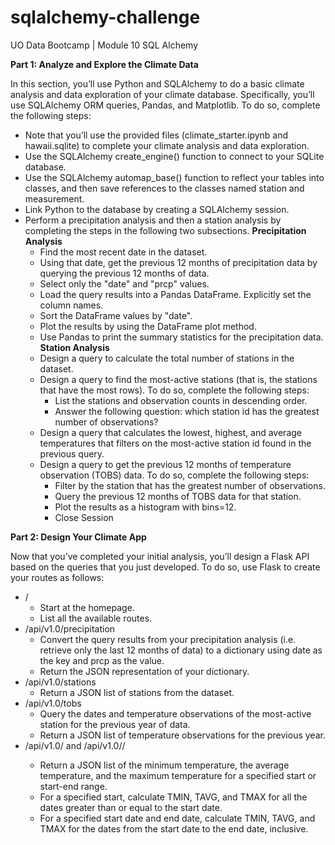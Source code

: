 # sqlalchemy-challenge
UO Data Bootcamp | Module 10 SQL Alchemy

**Part 1: Analyze and Explore the Climate Data**

In this section, you’ll use Python and SQLAlchemy to do a basic climate analysis and data exploration of your climate database. Specifically, you’ll use SQLAlchemy ORM queries, Pandas, and Matplotlib. To do so, complete the following steps:
   - Note that you’ll use the provided files (climate_starter.ipynb and hawaii.sqlite) to complete your climate analysis and data exploration.
- Use the SQLAlchemy create_engine() function to connect to your SQLite database.
- Use the SQLAlchemy automap_base() function to reflect your tables into classes, and then save references to the classes named station and measurement.
- Link Python to the database by creating a SQLAlchemy session.
- Perform a precipitation analysis and then a station analysis by completing the steps in the following two subsections.
   **Precipitation Analysis**
   - Find the most recent date in the dataset.
   - Using that date, get the previous 12 months of precipitation data by querying the previous 12 months of data.
   - Select only the "date" and "prcp" values.
   - Load the query results into a Pandas DataFrame. Explicitly set the column names.
   - Sort the DataFrame values by "date".
   - Plot the results by using the DataFrame plot method.
   - Use Pandas to print the summary statistics for the precipitation data.
   **Station Analysis**
   - Design a query to calculate the total number of stations in the dataset.
   - Design a query to find the most-active stations (that is, the stations that have the most rows). To do so, complete the following steps:
      - List the stations and observation counts in descending order.
      - Answer the following question: which station id has the greatest number of observations?
   - Design a query that calculates the lowest, highest, and average temperatures that filters on the most-active station id found in the previous query.
   - Design a query to get the previous 12 months of temperature observation (TOBS) data. To do so, complete the following steps:
        - Filter by the station that has the greatest number of observations.
        - Query the previous 12 months of TOBS data for that station.
        - Plot the results as a histogram with bins=12.
        - Close Session


**Part 2: Design Your Climate App**

Now that you’ve completed your initial analysis, you’ll design a Flask API based on the queries that you just developed. To do so, use Flask to create your routes as follows:
- /
    - Start at the homepage.
    - List all the available routes.
- /api/v1.0/precipitation
    - Convert the query results from your precipitation analysis (i.e. retrieve only the last 12 months of data) to a dictionary using date as the key and prcp as the value.
    - Return the JSON representation of your dictionary.
- /api/v1.0/stations
    - Return a JSON list of stations from the dataset.
- /api/v1.0/tobs
    - Query the dates and temperature observations of the most-active station for the previous year of data.
    - Return a JSON list of temperature observations for the previous year.
- /api/v1.0/<start> and /api/v1.0/<start>/<end>
    - Return a JSON list of the minimum temperature, the average temperature, and the maximum temperature for a specified start or start-end range.
    - For a specified start, calculate TMIN, TAVG, and TMAX for all the dates greater than or equal to the start date.
    - For a specified start date and end date, calculate TMIN, TAVG, and TMAX for the dates from the start date to the end date, inclusive.


